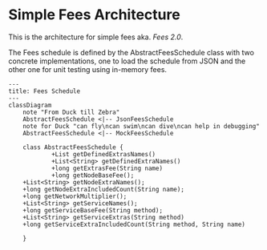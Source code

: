 # Simple Fees Architecture

This is the architecture for simple fees aka. *Fees 2.0*.

The Fees schedule is defined by the AbstractFeesSchedule class with two concrete implementations, one to load the schedule
from JSON and the other one for unit testing using in-memory fees.

```mermaid
---
title: Fees Schedule
---
classDiagram
    note "From Duck till Zebra"
    AbstractFeesSchedule <|-- JsonFeesSchedule
    note for Duck "can fly\ncan swim\ncan dive\ncan help in debugging"
    AbstractFeesSchedule <|-- MockFeesSchedule
    
    class AbstractFeesSchedule {
            +List getDefinedExtrasNames()
            +List<String> getDefinedExtraNames()
            +long getExtrasFee(String name)
            +long getNodeBaseFee();
    +List<String> getNodeExtraNames();
    +long getNodeExtraIncludedCount(String name);
    +long getNetworkMultiplier();
    +List<String> getServiceNames();
    +long getServiceBaseFee(String method);
    +List<String> getServiceExtras(String method)
    +long getServiceExtraIncludedCount(String method, String name)
    
    }

```